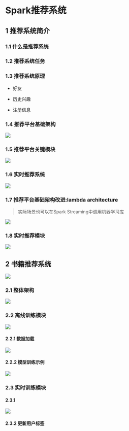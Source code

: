 # Spark推荐系统

## 1 推荐系统简介
### 1.1 什么是推荐系统

### 1.2 推荐系统任务

### 1.3 推荐系统原理

- 好友

- 历史兴趣

- 注册信息

### 1.4 推荐平台基础架构

![](https://github.com/Zychaowill/ImgStore/blob/master/hadoop/屏幕快照%202017-11-03%20下午8.12.38.png)

### 1.5 推荐平台关键模块

![](https://github.com/Zychaowill/ImgStore/blob/master/hadoop/屏幕快照%202017-11-03%20下午8.16.28.png)

### 1.6 实时推荐系统

![](https://github.com/Zychaowill/ImgStore/blob/master/hadoop/屏幕快照%202017-11-03%20下午8.19.49.png)

### 1.7 推荐平台基础架构改进:lambda architecture

> 实际场景也可以在Spark Streaming中调用机器学习库

![](https://github.com/Zychaowill/ImgStore/blob/master/hadoop/屏幕快照%202017-11-03%20下午8.21.42.png)

### 1.8 实时推荐模块

![](https://github.com/Zychaowill/ImgStore/blob/master/hadoop/屏幕快照%202017-11-03%20下午8.24.08.png)

## 2 书籍推荐系统

![](https://github.com/Zychaowill/ImgStore/blob/master/hadoop/屏幕快照%202017-11-03%20下午8.27.11.png)

### 2.1 整体架构

![](https://github.com/Zychaowill/ImgStore/blob/master/hadoop/屏幕快照%202017-11-03%20下午8.29.15.png)

### 2.2 离线训练模块

![](https://github.com/Zychaowill/ImgStore/blob/master/hadoop/屏幕快照%202017-11-03%20下午8.32.37.png)

#### 2.2.1 数据加载

![](https://github.com/Zychaowill/ImgStore/blob/master/hadoop/屏幕快照%202017-11-03%20下午8.37.10.png)

#### 2.2.2 模型训练示例

![](https://github.com/Zychaowill/ImgStore/blob/master/hadoop/屏幕快照%202017-11-03%20下午8.39.19.png)

### 2.3 实时训练模块

#### 2.3.1

![](https://github.com/Zychaowill/ImgStore/blob/master/hadoop/屏幕快照%202017-11-03%20下午8.41.46.png)

#### 2.3.2 更新用户标签

![]()

